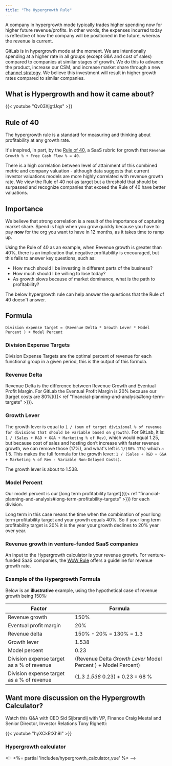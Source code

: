 ```yaml
---
title: "The Hypergrowth Rule"
---
```


A company in hypergrowth mode typically trades higher spending now for higher future revenue/profits. In other words, the expenses incurred today is reflective of how the company will be positioned in the future, whereas the revenue is current.

GitLab is in hypergrowth mode at the moment. We are intentionally spending at a higher rate in all groups (except G&A and cost of sales) compared to companies at similar stages of growth. We do this to advance the product, increase our CSM, and increase market share through a new [channel strategy](/handbook/sales/channel/). We believe this investment will result in higher growth rates compared to similar companies.

## What is Hypergrowth and how it came about?

{{< youtube "Qv03XjgtUqs" >}}

## Rule of 40

The hypergrowth rule is a standard for measuring and thinking about profitability at any growth rate.

It's inspired, in part, by the [Rule of 40](https://feld.com/archives/2015/02/rule-40-healthy-saas-company.html), a SaaS rubric for growth that `Revenue Growth % + Free Cash Flow % = 40`.

There is a high correlation between level of attainment of this combined metric and company valuation - although data suggests that current investor valuations models are more highly correlated with revenue growth rate. We view the Rule of 40 not as target but a threshold that should be surpassed and recognize companies that exceed the Rule of 40 have better valuations.

## Importance

We believe that strong correlation is a result of the importance of capturing market share. Spend is high when you grow quickly because you have to pay **now** for the org you want to have in 12 months, as it takes time to ramp up.

Using the Rule of 40 as an example, when Revenue growth is greater than 40%, there is an implication that negative profitability is encouraged, but this fails to answer key questions, such as:

- How much should I be investing in different parts of the business?
- How much should I be willing to lose today?
- As growth slows because of market dominance, what is the path to profitability?

The below hypergrowth rule can help answer the questions that the Rule of 40 doesn't answer.

## Formula

`Division expense target = (Revenue Delta * Growth Lever * Model Percent ) + Model Percent`

### Division Expense Targets

Division Expense Targets are the optimal percent of revenue for each functional group in a given period, this is the output of this formula.

### Revenue Delta

Revenue Delta is the difference between Revenue Growth and Eventual Profit Margin. For GitLab the Eventual Profit Margin is 20% because our [target costs are 80%]({{< ref "financial-planning-and-analysis#long-term-targets" >}}).

### Growth Lever

The growth lever is equal to `1 / (sum of target divisional % of revenue for divisions that should be variable based on growth)`.
For GitLab, it is: `1 / (Sales + R&D + G&A + Marketing % of Rev)`, which would equal 1.25, but because cost of sales and hosting don’t increase with faster revenue growth, we can remove those (17%), and what's left is `1/(80%-17%)` which ~ 1.5.
This makes the full formula for the growth lever: `1 / (Sales + R&D + G&A + Marketing % of Rev - Variable Non-Delayed Costs)`.

The growth lever is about to 1.538.

### Model Percent

Our model percent is our [long term profitability target]({{< ref "financial-planning-and-analysis#long-term-profitability-targets" >}}) for each division.

Long term in this case means the time when the combination of your long term profitability target and your growth equals 40%. So if your long term profitability target is 20% it is the year your growth declines to 20% year over year.

### Revenue growth in venture-funded SaaS companies

An input to the Hypergrowth calculator is your revenue growth. For venture-funded SaaS companies, the [WoW Rule](https://about.gitlab.com/blog/2020/05/05/wow-rule/) offers a guideline for revenue growth rate.

### Example of the Hypergrowth Formula

Below is an **illustrative** example, using the hypothetical case of revenue growth being 150%:

| Factor | Formula|
|--------|--------|
|Revenue growth | 150% |
|Eventual profit margin | 20% |
|Revenue delta | 150% - 20% = 130% = 1.3 |
|Growth lever| 1.538 |
|Model percent | 0.23|
| Division expense target as a % of revenue | (Revenue Delta *Growth Lever* Model Percent ) + Model Percent) |
| Division expense target as a % of revenue | (1.3 *1.538* 0.23) + 0.23 = 68 % |

## Want more discussion on the Hypergrowth Calculator?

Watch this Q&A with CEO Sid Sijbrandij with VP, Finance Craig Mestal and Senior Director, Investor Relations Tony Righetti:

{{< youtube "hyXCkEtXh9I" >}}

### Hypergrowth calculator

<!-- TODO: Reimplement Hypergroth Calcultor in Bootstrap -->
<!- <%= partial 'includes/hypergrowth_calculator_vue' %> -->
